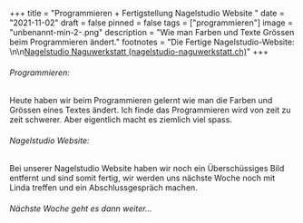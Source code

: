 +++
title = "Programmieren + Fertigstellung Nagelstudio Website "
date = "2021-11-02"
draft = false
pinned = false
tags = ["programmieren"]
image = "unbenannt-min-2-.png"
description = "Wie man Farben und Texte Grössen beim Programmieren ändert."
footnotes = "Die Fertige Nagelstudio-Website: \n\n[Nagelstudio Naguwerkstatt (nagelstudio-naguwerkstatt.ch)](https://www.nagelstudio-naguwerkstatt.ch/)"
+++
###### Programmieren:

Heute haben wir beim Programmieren gelernt wie man die Farben und Grössen eines Textes ändert. Ich finde das Programmieren wird von zeit zu zeit schwerer. Aber eigentlich macht es ziemlich viel spass. 

###### Nagelstudio Website:

Bei unserer Nagelstudio Website haben wir noch ein Überschüssiges Bild entfernt und sind somit fertig, wir werden uns nächste Woche noch mit Linda treffen und ein Abschlussgespräch machen. 

###### *Nächste Woche geht es dann weiter...*